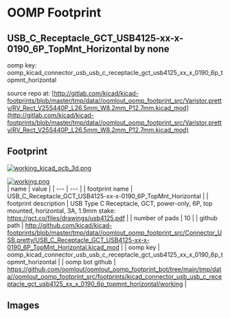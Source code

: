 # OOMP Footprint  
## USB_C_Receptacle_GCT_USB4125-xx-x-0190_6P_TopMnt_Horizontal  by none  
  
oomp key: oomp_kicad_connector_usb_usb_c_receptacle_gct_usb4125_xx_x_0190_6p_topmnt_horizontal  
  
source repo at: [http://gitlab.com/kicad/kicad-footprints/blob/master/tmp/data//oomlout_oomp_footprint_src/Varistor.pretty/RV_Rect_V25S440P_L26.5mm_W8.2mm_P12.7mm.kicad_mod](http://gitlab.com/kicad/kicad-footprints/blob/master/tmp/data//oomlout_oomp_footprint_src/Varistor.pretty/RV_Rect_V25S440P_L26.5mm_W8.2mm_P12.7mm.kicad_mod)  
## Footprint  
  
[![working_kicad_pcb_3d.png](working_kicad_pcb_3d_600.png)](working_kicad_pcb_3d.png)  
  
[![working.png](working_600.png)](working.png)  
| name | value | 
| --- | --- | 
| footprint name | USB_C_Receptacle_GCT_USB4125-xx-x-0190_6P_TopMnt_Horizontal | 
| footprint description | USB Type C Receptacle, GCT, power-only, 6P, top mounted, horizontal, 3A, 1.9mm stake: https://gct.co/files/drawings/usb4125.pdf | 
| number of pads | 10 | 
| github path | http://github.com/kicad/kicad-footprints/blob/master/tmp/data//oomlout_oomp_footprint_src/Connector_USB.pretty/USB_C_Receptacle_GCT_USB4125-xx-x-0190_6P_TopMnt_Horizontal.kicad_mod | 
| oomp key | oomp_kicad_connector_usb_usb_c_receptacle_gct_usb4125_xx_x_0190_6p_topmnt_horizontal | 
| oomp bot github | https://github.com/oomlout/oomlout_oomp_footprint_bot/tree/main/tmp/data//oomlout_oomp_footprint_src/footprints/kicad_connector_usb_usb_c_receptacle_gct_usb4125_xx_x_0190_6p_topmnt_horizontal/working | 
## Images  
